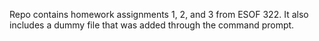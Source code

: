 Repo contains homework assignments 1, 2, and 3 from ESOF 322. It also includes a dummy file that was added through the command prompt.
